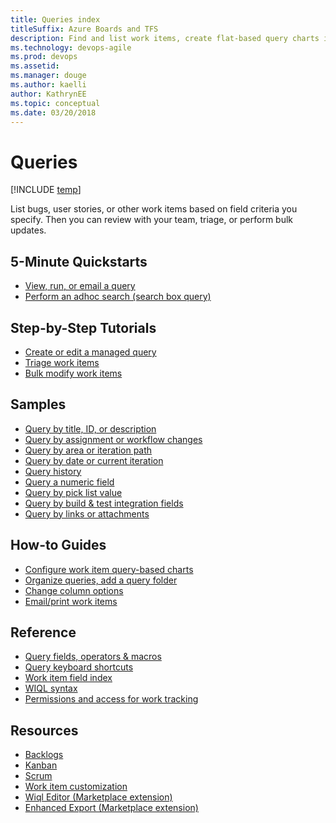 ```yaml
---
title: Queries index 
titleSuffix: Azure Boards and TFS
description: Find and list work items, create flat-based query charts in Azure Boards & Team Foundation Server    
ms.technology: devops-agile
ms.prod: devops
ms.assetid: 
ms.manager: douge
ms.author: kaelliauthor: KathrynEE
ms.topic: conceptual
ms.date: 03/20/2018
---
```


# Queries

[!INCLUDE [temp](../_shared/version-vsts-tfs-all-versions.md)]  

List bugs, user stories, or other work items based on field criteria you specify. Then you can review with your team, triage, or perform bulk updates.  

<!---
## Overview  
* [Adhoc vs managed queries](adhoc-vs-managed-queries.md) 

-->
 
## 5-Minute Quickstarts  

- [View, run, or email a query](view-run-query.md)
- [Perform an adhoc search (search box query)](search-box-queries.md)

## Step-by-Step Tutorials

- [Create or edit a managed query](using-queries.md)
- [Triage work items](triage-work-items.md)
- [Bulk modify work items](../backlogs/bulk-modify-work-items.md?toc=/azure/devops/boards/queries/toc.json&bc=/azure/devops/boards/queries/breadcrumb/toc.json)


## Samples

- [Query by title, ID, or description](titles-ids-descriptions.md)
- [Query by assignment or workflow changes](query-by-workflow-changes.md)  
- [Query by area or iteration path](query-by-area-iteration-path.md)   
- [Query by date or current iteration](query-by-date-or-current-iteration.md)   
- [Query history](history-and-auditing.md)  
- [Query a numeric field](query-numeric.md)  
- [Query by pick list value](planning-ranking-priorities.md)  
- [Query by build & test integration fields](build-test-integration.md)  
- [Query by links or attachments](linking-attachments.md) 


## How-to Guides
- [Configure work item query-based charts](../../report/dashboards/charts.md?toc=/azure/devops/boards/queries/toc.json&bc=/azure/devops/boards/queries/breadcrumb/toc.json) 
- [Organize queries, add a query folder](organize-queries.md)
- [Change column options](../backlogs/set-column-options.md?toc=/azure/devops/boards/queries/toc.json&bc=/azure/devops/boards/queries/breadcrumb/toc.json)  
- [Email/print work items](../work-items/email-work-items.md?toc=/azure/devops/boards/queries/toc.json&bc=/azure/devops/boards/queries/breadcrumb/toc.json) 


## Reference 
- [Query fields, operators & macros](query-operators-variables.md)      
- [Query keyboard shortcuts](queries-keyboard-shortcuts.md)
- [Work item field index](../work-items/guidance/work-item-field.md?toc=/azure/devops/boards/queries/toc.json&bc=/azure/devops/boards/queries/breadcrumb/toc.json) 
- [WIQL syntax](wiql-syntax.md)
- [Permissions and access for work tracking](../../organizations/security/permissions-access-work-tracking.md?toc=/azure/devops/boards/queries/toc.json&bc=/azure/devops/boards/queries/breadcrumb/toc.json)
 

 
## Resources
- [Backlogs](../backlogs/index.md)
- [Kanban](../boards/index.md)
- [Scrum](../sprints/index.md)
- [Work item customization](../../reference/index.md)
- [Wiql Editor (Marketplace extension)](https://marketplace.visualstudio.com/items?itemName=ottostreifel.wiql-editor)   
- [Enhanced Export (Marketplace extension)](https://marketplace.visualstudio.com/items?itemName=mskold.mskold-enhanced-export)
  